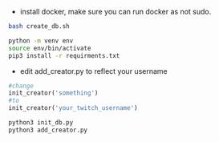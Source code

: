 * install docker, make sure you can run docker as not sudo.

```sh
bash create_db.sh
```

```sh
python -m venv env
source env/bin/activate
pip3 install -r requirments.txt
```

* edit add_creator.py to reflect your username
```py
#change
init_creator('something')
#to
init_creator('your_twitch_username')
```

```sh
python3 init_db.py
python3 add_creator.py
```



